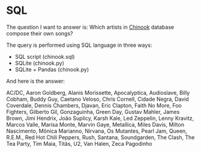 # SQL

The question I want to answer is: Which artists in [Chinook](https://github.com/lerocha/chinook-database) database compose their own songs? 

The query is performed using SQL language in three ways:

* SQL script (chinook.sql)
* SQLite (chinook.py)
* SQLite + Pandas (chinook.py)  

And here is the answer:

AC/DC, Aaron Goldberg, Alanis Morissette, Apocalyptica, Audioslave,
Billy Cobham, Buddy Guy, Caetano Veloso, Chris Cornell,
Cidade Negra, David Coverdale, Dennis Chambers, Djavan,
Eric Clapton, Faith No More, Foo Fighters, Gilberto Gil,
Gonzaguinha, Green Day, Gustav Mahler, James Brown, Jimi Hendrix,
João Suplicy, Karsh Kale, Led Zeppelin, Lenny Kravitz, Marcos Valle,
Marisa Monte, Marvin Gaye, Metallica, Miles Davis,
Milton Nascimento, Mônica Marianno, Nirvana, Os Mutantes, Pearl Jam,
Queen, R.E.M., Red Hot Chili Peppers, Rush, Santana, Soundgarden,
The Clash, The Tea Party, Tim Maia, Titãs, U2, Van Halen,
Zeca Pagodinho
